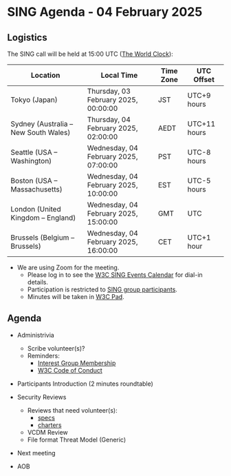 # SING Agenda - 04 February 2025

## Logistics

The SING call will be held at 15:00 UTC ([The World Clock](https://www.timeanddate.com/worldclock/meetingdetails.html?year=2025&month=01&day=28&hour=15&min=0&sec=0&p1=248&p2=240&p3=234&p4=43&p5=136&p6=48)):

| Location                       | Local Time                             | Time Zone | UTC Offset     |
|--------------------------------|-----------------------------------------|-----------|----------------|
| Tokyo (Japan)                  | Thursday, 03 February 2025, 00:00:00    | JST       | UTC+9 hours    |
| Sydney (Australia – New South Wales) | Thursday, 04 February 2025, 02:00:00    | AEDT      | UTC+11 hours   |
| Seattle (USA – Washington)     | Wednesday, 04 February 2025, 07:00:00   | PST       | UTC-8 hours    |
| Boston (USA – Massachusetts)   | Wednesday, 04 February 2025, 10:00:00   | EST       | UTC-5 hours    |
| London (United Kingdom – England) | Wednesday, 04 February 2025, 15:00:00   | GMT       | UTC            |
| Brussels (Belgium – Brussels)  | Wednesday, 04 February 2025, 16:00:00   | CET       | UTC+1 hour     |


* We are using Zoom for the meeting.
    * Please log in to see the [W3C SING Events Calendar](https://www.w3.org/groups/ig/security/calendar/) for dial-in details. 
    * Participation is restricted to [SING group participants](https://www.w3.org/groups/ig/security/participants/).
    * Minutes will be taken in [W3C Pad](https://pad.w3.org/p/SING_2025-02-04).


## Agenda

* Administrivia
  * Scribe volunteer(s)?
  * Reminders: 
     * [Interest Group Membership](https://www.w3.org/groups/ig/security/)
     * [W3C Code of Conduct](https://www.w3.org/policies/code-of-conduct/)

* Participants Introduction (2 minutes roundtable)
* Security Reviews
  * Reviews that need volunteer(s):
     * [specs](https://github.com/w3c/security-request/issues?q=is%3Aissue+is%3Aopen+no%3Aassignee+)
     * [charters](https://github.com/w3c/strategy/issues?q=is%3Aissue+is%3Aopen+label%3A%22Horizontal+review+requested%22++-label%3A%22Security+review+completed%22+-label%3ACouncil)
  * VCDM Review
  * File format Threat Model (Generic)


* Next meeting

* AOB
 
